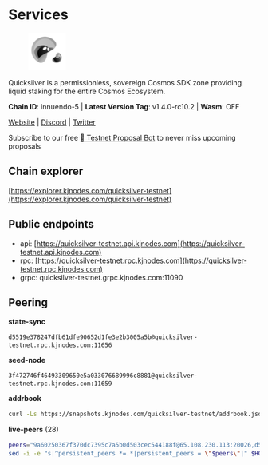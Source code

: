 # Services

<figure><img src="https://raw.githubusercontent.com/kj89/cosmos-images/main/logos/quicksilver.png" alt=""><figcaption></figcaption></figure>

Quicksilver is a permissionless, sovereign Cosmos SDK zone providing liquid staking for the entire Cosmos Ecosystem.

**Chain ID**: innuendo-5 | **Latest Version Tag**: v1.4.0-rc10.2 | **Wasm**: OFF

[Website](https://quicksilver.zone) | [Discord](https://discord.gg/quicksilverprotocol) | [Twitter](https://twitter.com/quicksilverzone)



Subscribe to our free [🤖 Testnet Proposal Bot](https://t.me/kjnodes_testnet_proposal_bot) to never miss upcoming proposals


## Chain explorer
[https://explorer.kjnodes.com/quicksilver-testnet](https://explorer.kjnodes.com/quicksilver-testnet)

## Public endpoints

* api: [https://quicksilver-testnet.api.kjnodes.com](https://quicksilver-testnet.api.kjnodes.com)
* rpc: [https://quicksilver-testnet.rpc.kjnodes.com](https://quicksilver-testnet.rpc.kjnodes.com)
* grpc: quicksilver-testnet.grpc.kjnodes.com:11090

## Peering

**state-sync**

```text
d5519e378247dfb61dfe90652d1fe3e2b3005a5b@quicksilver-testnet.rpc.kjnodes.com:11656
```

**seed-node**

```text
3f472746f46493309650e5a033076689996c8881@quicksilver-testnet.rpc.kjnodes.com:11659
```

**addrbook**
```bash
curl -Ls https://snapshots.kjnodes.com/quicksilver-testnet/addrbook.json > $HOME/.quicksilverd/config/addrbook.json
```

**live-peers** (28)
```bash
peers="9a60250367f370dc7395c7a5b0d503cec544188f@65.108.230.113:20026,d5519e378247dfb61dfe90652d1fe3e2b3005a5b@65.109.68.190:11656,e25a748120c9608c1d2a70fafa75178d862b3463@178.18.254.211:10656,1c4274460224753e8080d0efd16c0ed88fe27fc0@51.195.145.103:26656,a637b94cb989909cc182623748ef179b0659f148@65.109.23.114:11156,0ccfc2136005f448c11dd515e22aac3e25f4b6dd@31.220.84.183:36656,0551eaa0db7097274410ee27a71672817e314b83@167.235.245.191:26656,f0621c59ca7cfba98015ae2a47886fc3d9c0020c@94.130.132.227:2060,a49d8d304e96350272dca24934b8295bc81d75d2@23.227.200.10:26656,42f87cb55d5fdd222da28023613c66857398c4b8@5.22.223.252:26656,a288baa951cbe92b253c01c3936d930af1d56424@5.161.142.236:26656,af8cfa944802a9bd510fc3407950a15e8be86c31@213.239.217.52:30656,d4d83e209a2b096859821228ea17475f9a487a48@23.88.0.170:15651,c9a74cdd754a8ccc9243ac2b245e4caaa78695aa@45.85.147.96:26656,03332cdbc3d354846a18992effbb8c20aa28f52a@65.21.133.125:28656,78d271e4b4692ff1ee8490f3825a541558b31870@65.21.95.46:28656,17d1c0845076139a81174b1837bff598fb255d31@46.4.121.72:11156,0a3ac40a7a4ce35978c4da97be2eb6974bc3c58b@185.252.233.217:46656,796e72ffc343c187cd5e8397c0c09c0671d228e0@185.16.39.51:26656,e0f0703e9ce343c46e0ec01b19216715e817b358@65.109.85.170:28656,025e1a9ba7e536e1db47569b55081f7adf6d2f9e@95.217.83.28:26636,97377c16946f8e1fa69e7c2c6b7feb32c2090f09@116.202.227.117:11656,2aed12a25bfa92e40ccb95c88692735a9488a17e@65.109.92.79:37656,78acdbabc08231765444b3143a222d433a5157e1@142.132.205.94:15651,25410bff2fb7312d24c11b1e990507e5e3aa40b7@135.125.5.31:48656,7781c28c240e85474425040f744b501d99120d1d@195.201.108.152:11656,ac6068dc650358a0c8f7b774630367ba2c70fa1f@93.190.141.68:21026,d0d0903d8c2f514c92284341d48aa422d4e37740@78.47.198.121:21026"
sed -i -e "s|^persistent_peers *=.*|persistent_peers = \"$peers\"|" $HOME/.quicksilverd/config/config.toml
```
